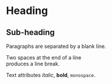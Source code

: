 # Heading

## Sub-heading

Paragraphs are separated
by a blank line.

Two spaces at the end of a line  
produces a line break.

Text attributes _italic_, **bold**, `monospace`.
